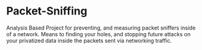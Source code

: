 # Packet-Sniffing
Analysis Based Project for preventing, and measuring packet sniffers inside of a network. Means to finding your holes, and stopping future attacks on your privatized data inside the packets sent via networking traffic.
